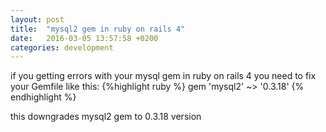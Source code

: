 ```yaml
---
layout: post
title:  "mysql2 gem in ruby on rails 4"
date:   2016-03-05 13:57:58 +0200
categories: development
---
```


if you getting errors with your mysql gem in ruby on rails 4 you need to fix your Gemfile like this:
{%highlight ruby %}
gem 'mysql2' ~> '0.3.18'
{% endhighlight %}

this downgrades mysql2 gem to 0.3.18 version